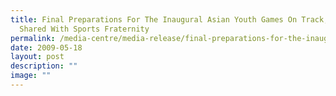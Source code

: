 ```yaml
---
title: Final Preparations For The Inaugural Asian Youth Games On Track, As
  Shared With Sports Fraternity
permalink: /media-centre/media-release/final-preparations-for-the-inaugural-asian-youth-games-on-track/
date: 2009-05-18
layout: post
description: ""
image: ""
---
```

